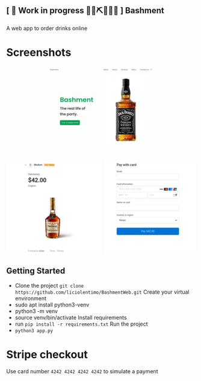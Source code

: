 ## \[ 🚧 Work in progress 👷‍♀️⛏👷🔧️🚧 \] Bashment

A web app to order drinks online

# Screenshots

![Landing Page](https://github.com/liciolentimo/BashmentWeb/blob/master/screen1.png "Landing Page")

![Stripe Checkout](https://github.com/liciolentimo/BashmentWeb/blob/master/screen2.png "Stripe Checkout")


## Getting Started

- Clone the project `git clone https://github.com/liciolentimo/BashmentWeb.git`
Create your virtual environment
- sudo apt install python3-venv
- python3 -m venv
- source venv/bin/activate
Install requirements
- run `pip install -r requirements.txt`
Run the project
- `python3 app.py`

# Stripe checkout

Use card number `4242 4242 4242 4242` to simulate a payment


